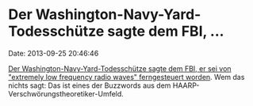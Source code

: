 Der Washington-Navy-Yard-Todesschütze sagte dem FBI, \...
=========================================================

Date: 2013-09-25 20:46:46

[Der Washington-Navy-Yard-Todesschütze sagte dem FBI, er sei von
\"extremely low frequency radio waves\" ferngesteuert
worden](http://www.reuters.com/article/2013/09/25/us-usa-military-navyyard-idUSBRE98O0XU20130925).
Wem das nichts sagt: Das ist eines der Buzzwords aus dem
HAARP-Verschwörungstheoretiker-Umfeld.
